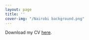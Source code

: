 ```yaml
---
layout: page
title: ''
cover-img: "/Nairobi background.png"
---
```


Download my CV [here](https://drive.google.com/file/d/1MuXTYyuZ0TgU4190HzbYFThMDEnHeJZi/view?usp=share_link).

